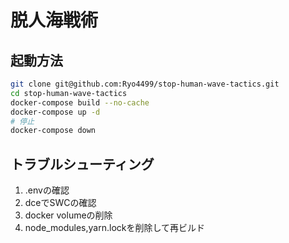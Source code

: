# 脱人海戦術

## 起動方法

```bash
git clone git@github.com:Ryo4499/stop-human-wave-tactics.git
cd stop-human-wave-tactics
docker-compose build --no-cache
docker-compose up -d
# 停止
docker-compose down
```

## トラブルシューティング

1. .envの確認
2. dceでSWCの確認
3. docker volumeの削除
4. node_modules,yarn.lockを削除して再ビルド
